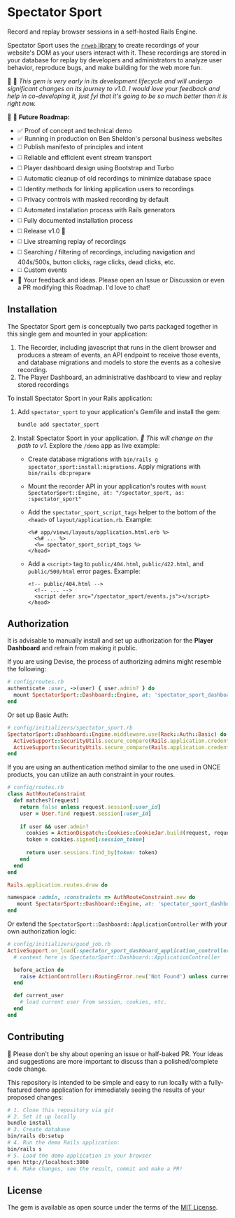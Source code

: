 # Spectator Sport

Record and replay browser sessions in a self-hosted Rails Engine.

Spectator Sport uses the [`rrweb` library](https://www.rrweb.io/) to create recordings of your website's DOM as your users interact with it. These recordings are stored in your database for replay by developers and administrators to analyze user behavior, reproduce bugs, and make building for the web more fun.

🚧 🚧 _This gem is very early in its development lifecycle and will undergo significant changes on its journey to v1.0. I would love your feedback and help in co-developing it, just fyi that it's going to be so much better than it is right now._

🚧 🚧 **Future Roadmap:**

- ✅ Proof of concept and technical demo
- ✅ Running in production on Ben Sheldon's personal business websites
- ◻️ Publish manifesto of principles and intent
- ◻️ Reliable and efficient event stream transport
- ◻️ Player dashboard design using Bootstrap and Turbo
- ◻️ Automatic cleanup of old recordings to minimize database space
- ◻️ Identity methods for linking application users to recordings
- ◻️ Privacy controls with masked recording by default
- ◻️ Automated installation process with Rails generators
- ◻️ Fully documented installation process
- ◻️ Release v1.0 🎉
- ◻️ Live streaming replay of recordings
- ◻️ Searching / filtering of recordings, including navigation and 404s/500s, button clicks, rage clicks, dead clicks, etc.
- ◻️ Custom events
- 💖 Your feedback and ideas. Please open an Issue or Discussion or even a PR modifying this Roadmap. I'd love to chat!

## Installation

The Spectator Sport gem is conceptually two parts packaged together in this single gem and mounted in your application:

1. The Recorder, including javascript that runs in the client browser and produces a stream of events, an API endpoint to receive those events, and database migrations and models to store the events as a cohesive recording.
2. The Player Dashboard, an administrative dashboard to view and replay stored recordings

To install Spectator Sport in your Rails application:

1. Add `spectator_sport` to your application's Gemfile and install the gem:
    ```bash
    bundle add spectator_sport
    ```
2. Install Spectator Sport in your application. _🚧 This will change on the path to v1._ Explore the `/demo` app as live example:
    - Create database migrations with `bin/rails g spectator_sport:install:migrations`. Apply migrations with `bin/rails db:prepare`
    - Mount the recorder API in your application's routes with `mount SpectatorSport::Engine, at: "/spectator_sport, as: :spectator_sport"`
    - Add the `spectator_sport_script_tags` helper to the bottom of the `<head>` of `layout/application.rb`. Example:
        ```erb
        <%# app/views/layouts/application.html.erb %>
          <%# ... %>
          <%= spectator_sport_script_tags %>
        </head>
        ```

    - Add a `<script>` tag to `public/404.html`, `public/422.html`, and `public/500/html` error pages. Example:
        ```erb
        <!-- public/404.html -->
          <!-- ... -->
          <script defer src="/spectator_sport/events.js"></script>
        </head>
        ```

## Authorization
It is advisable to manually install and set up authorization for the **Player Dashboard** and refrain from making it public. 

If you are using Devise, the process of authorizing admins might resemble the following:
```ruby
# config/routes.rb
authenticate :user, ->(user) { user.admin? } do
  mount SpectatorSport::Dashboard::Engine, at: 'spectator_sport_dashboard', as: :spectator_sport_dashboard
end
```

Or set up Basic Auth:
```ruby
# config/initializers/spectator_sport.rb
SpectatorSport::Dashboard::Engine.middleware.use(Rack::Auth::Basic) do |username, password|
  ActiveSupport::SecurityUtils.secure_compare(Rails.application.credentials.spectator_sport_username, username) &
  ActiveSupport::SecurityUtils.secure_compare(Rails.application.credentials.spectator_sport_password, password)
end
```

If you are using an authentication method similar to the one used in ONCE products, you can utilize an auth constraint in your routes.
```ruby
# config/routes.rb
class AuthRouteConstraint
  def matches?(request)
    return false unless request.session[:user_id]
    user = User.find request.session[:user_id]
 
    if user && user.admin?
      cookies = ActionDispatch::Cookies::CookieJar.build(request, request.cookies)
      token = cookies.signed[:session_token]
 
      return user.sessions.find_by(token: token)
    end
  end
end

Rails.application.routes.draw do

namespace :admin, :constraints => AuthRouteConstraint.new do
   mount SpectatorSport::Dashboard::Engine, at: 'spectator_sport_dashboard', as: :spectator_sport_dashboard
end
```

Or extend the `SpectatorSport::Dashboard::ApplicationController` with your own authorization logic:
```ruby
# config/initializers/good_job.rb
ActiveSupport.on_load(:spectator_sport_dashboard_application_controller) do
  # context here is SpectatorSport::Dashboard::ApplicationController

  before_action do
    raise ActionController::RoutingError.new('Not Found') unless current_user&.admin?
  end

  def current_user
    # load current user from session, cookies, etc.
  end
end
```


## Contributing

💖 Please don't be shy about opening an issue or half-baked PR. Your ideas and suggestions are more important to discuss than a polished/complete code change.

This repository is intended to be simple and easy to run locally with a fully-featured demo application for immediately seeing the results of your proposed changes:

```bash
# 1. Clone this repository via git
# 2. Set it up locally
bundle install
# 3. Create database
bin/rails db:setup 
# 4. Run the demo Rails application:
bin/rails s
# 5. Load the demo application in your browser
open http://localhost:3000
# 6. Make changes, see the result, commit and make a PR!
```

## License

The gem is available as open source under the terms of the [MIT License](https://opensource.org/licenses/MIT).
